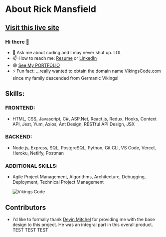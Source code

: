# About Rick Mansfield
## [Visit this live site](https://mansfield-port-v3.netlify.app/)
### Hi there 👋

<!--
**rickmansfield/rickmansfield** is a ✨ _special_ ✨ repository because its `README.md` (this file) appears on your GitHub profile.

Here are some ideas to get you started:
- 🌱 I’m currently learning ...
- 👯 I’m looking to collaborate on ...
- 🤔 I’m looking for help with ...
- 😄 Pronouns: ...
- 💬 Ask me about ...
- 📫 How to reach me: ...
- ⚡ Fun fact: ...
-->

- 💬 Ask me about coding and I may never shut up. LOL
- 📫 How to reach me: [Resume](https://resume.creddle.io/resume/4uxc0m7zngm) or [LinkedIn](https://www.linkedin.com/in/peacefulrick/)
- 😄 [See My PORTFOLIO](https://mansfield-port-v3.netlify.app/)
- ⚡ Fun fact: ...really wanted to obtain the domain name VikingsCode.com since my family descended from Germanic Vikings!

## Skills:
### FRONTEND: 
- HTML, CSS, Javascript, C#, ASP.Net, React.js, Redux, Hooks, Context API, Jest, Yum, Axios, Ant Design, RESTful API Design, JSX
### BACKEND:
- Node.js, Express, SQL, PostgreSQL, Python, Git CLI, VS Code, Vercel, Heroku, Netlify, Postman
### ADDITIONAL SKILLS:
- Agile Project Management, Algorithms, Architecture, Debugging, Deployment, Technical Project Management

    ![Vikings Code](/src/photos/Rick-n-Sara-Vikings2jpg.jpg)

## Contributors
- I'd like to formally thank [Devin Mitchel](devin.a.mitchell@gmail.com) for providing me with the base design to this project. He was an integral part in this overall product.  
TEST TEST TEST
